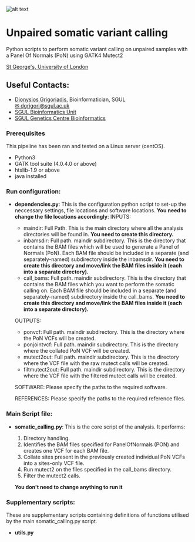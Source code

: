 ![alt text](https://ukeducationguide.com/wp-content/uploads/2014/10/stgeorgeslondon.jpg "St George's, University of London") 
# Unpaired somatic variant calling
Python scripts to perform somatic variant calling on unpaired samples with a Panel Of Normals (PoN) using GATK4 Mutect2
  
[St George's, University of London](https://www.sgul.ac.uk/)


## Useful Contacts: 
- [Dionysios Grigoriadis](https://github.com/digrigor), Bioinformatician, SGUL  
	[✉ dgrigori@sgul.ac.uk](mailto:dgrigori@sgul.ac.uk?subject=SGUL%2Workshop)
- [SGUL Bioinformatics Unit](http://bioinformatics.sgul.ac.uk/)
- [SGUL Genetics Centre Bioinformatics](https://github.com/sgul-genetics-centre-bioinformatics)

### Prerequisites
This pipeline has been ran and tested on a Linux server (centOS).
- Python3
- GATK tool suite (4.0.4.0 or above)
- htslib-1.9 or above
- java installed

### Run configuration:

- **dependencies.py**:  This is the configuration python script to set-up the neccessary settings, file locations and software locations. **You need to change the file locations accordingly**:
	INPUTS:
	- maindir: Full Path. This is the main directory where all the analysis directories will be found in. **You need to create this directory.**
	- inbamsdir: Full path. maindir subdirectory. This is the directory that contains the BAM files which will be used to generate a Panel of Normals (PoN). Each BAM file should be included in a separate (and separately-named) subdirectory inside the inbamsdir. **You need to create this directory and move/link the BAM files inside it (each into a separate directory).**
	- call_bams: Full path. maindir subdirectory. This is the directory that contains the BAM files which you want to perform the somatic calling on. Each BAM file should be included in a separate (and separately-named) subdirectory inside the call_bams. **You need to create this directory and move/link the BAM files inside it (each into a separate directory).**
	
	OUTPUTS:
	- ponvcf: Full path. maindir subdirectory. This is the directory where the PoN VCFs will be created. 
	- ponjointvcf: Full path. maindir subdirectory. This is the directory where the collated PoN VCF will be created.
	- mutect2out: Full path. maindir subdirectory. This is the directory where the VCF file with the raw mutect calls will be created.
	- filtmutect2out: Full path. maindir subdirectory. This is the directory where the VCF file with the filtered mutect calls will be created.
	
	SOFTWARE:
	Please specify the paths to the required software.
	
	REFERENCES:
	Please specify the paths to the required reference files.

### Main Script file:
- **somatic_calling.py**: This is the core script of the analysis. It performs:
	1) Directory handling.
	2) Identifies the BAM files specified for PanelOfNormals (PON) and creates one VCF for each BAM file.
	3) Collate sites present in the previously created individual PoN VCFs into a sites-only VCF file.
	4) Run mutect2 on the files specified in the call_bams directory.
	5) Filter the mutect2 calls.
	
	**You don't need to change anything to run it**

### Supplementary scripts:
These are supplementary scripts containing definitions of functions utilised by the main somatic_calling.py script.
- **utils.py**
